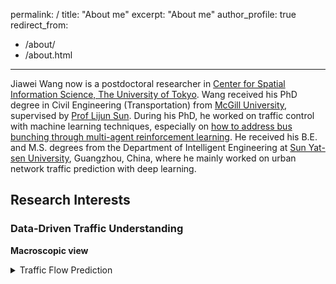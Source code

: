 permalink: /
title: "About me"
excerpt: "About me"
author_profile: true
redirect_from: 
  - /about/
  - /about.html
---
Jiawei Wang now is a postdoctoral researcher in [Center for Spatial Information Science, The University of Tokyo](http://www.csis.u-tokyo.ac.jp/english/). Wang received his PhD degree in Civil Engineering (Transportation) from [McGill University](https://www.mcgill.ca/engineering/), supervised by [Prof Lijun Sun](https://lijunsun.github.io/). 
During his PhD, he worked on traffic control with machine learning techniques, especially on [how to address bus bunching through multi-agent reinforcement learning](https://transitgym.github.io/). He received his B.E. and M.S. degrees from the Department of Intelligent Engineering at [Sun Yat-sen University](http://www.sysu.edu.cn/cn/index.htm), Guangzhou, China, where he mainly worked on urban network traffic prediction with deep learning.

## Research Interests

### Data-Driven Traffic Understanding

**Macroscopic view**   
<details>
<summary>Traffic Flow Prediction</summary>
  - Wang J, Chen R, He Z. [Traffic speed prediction for urban transportation network: A path-based deep learning approach](https://www.sciencedirect.com/science/article/pii/S0968090X1831043X). *Transportation Research Part C: Emerging Technologies*, 2019, 100: 372–385.
 <details>

**Microscopic view**  
<details>
<summary>Daily Activity Generation</summary>
    - Wang J, Jiang R, Yang C, et al. [Large language models as urban residents: An LLM agent framework for personal mobility generation](https://arxiv.org/abs/2402.14744). *NeurIPS 2024*.  
 </details>

<details>
<summary>Taxi Behavior Analysis</summary>
 Cai H, Wang J*, Li B, et al. [Understanding the daily operations of electric taxis: From macro-patterns to micro-behaviors](https://www.sciencedirect.com/science/article/pii/S1361920924000361). *Transportation Research Part D: Transport and Environment*, 2024, 128: 104079
</details> 

---

### **Reinforcement Learning-based Traffic Optimization**
<details>
<summary>Automated Driving</summary>
Wang J, Shi T, Wu Y, et al. [[Multi-agent graph reinforcement learning for connected automated driving](https://arxiv.org/abs/2007.02794). *IICML Workshop on AI for Autonomous Driving (AIAD), 2020*.
</details> 

<details>
<summary>Online Taxi Management</summary>
   - Wang J, Cai H, Sun L, et al. [MERCI: Multi-agent reinforcement learning for enhancing on-demand electric taxi operations](https://www.sciencedirect.com/science/article/pii/S0360835224008337). *Computers & Industrial Engineering*, 2024: 110711.
 </details> 

<details>
<summary>Public Transit Fleet Vehicle</summary>
   - Wang J, Sun L. [Dynamic holding control to avoid bus bunching: A multi-agent deep reinforcement learning framework](https://www.sciencedirect.com/science/article/pii/S0968090X20305763). *Transportation Research Part C: Emerging Technologies*, 2020, 116: 102661.  
   - Wang J, Sun L. [Reducing bus bunching with asynchronous multi-agent reinforcement learning](https://arxiv.org/abs/2105.00376). *IJCAI 2021*.  
   - Wang J, Sun L. [Robust dynamic bus control: A distributional multi-agent reinforcement learning approach](https://ieeexplore.ieee.org/abstract/document/9994636). *IEEE Transactions on Intelligent Transportation Systems*, 2022, 24(4): 4075–4088.  
   - Wang J, Sun L. [Multi-objective multi-agent deep reinforcement learning to reduce bus bunching for multi-line services with a shared corridor](https://www.sciencedirect.com/science/article/pii/S0968090X2300298X). *Transportation Research Part C: Emerging Technologies*, 2023, 155: 104309.  
 </details> 

For complete publication list, please check my [googole scholar](https://scholar.google.com/citations?hl=zh-CN&user=Y1gU9wYAAAAJ&view_op=list_works&sortby=pubdate)

Contact
------
jiawei-dot-wang4-at-mail-dot-mcgill-dot-ca

Thanks for visiting
------
![Visitor Count](https://profile-counter.glitch.me/{YOUR USER}/count.svg)